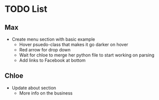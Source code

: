 # TODO List

## Max
* Create menu section with basic example 
    * Hover psuedo-class that makes it go darker on hover
    * Red arrow for drop down
    * Wait for chloe to merge her python file to start working on parsing
    * Add links to Facebook at bottom 

## Chloe
* Update about section
    * More info on the business
